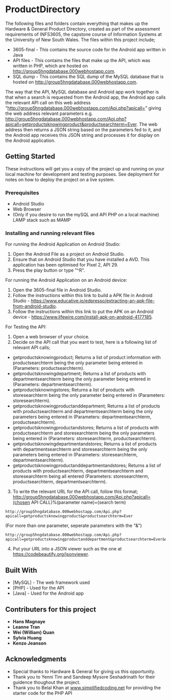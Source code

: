 # ProductDirectory

The following files and folders contain everything that makes up the Hardware & General Product Directory, created as part of the assessment requirements of INFS3605, the capstone course of Information Systems at the University of New South Wales. The files within this project include;

* 3605-final - This contains the source code for the Android app written in Java
* API files - This contains the files that make up the API, which was written in PHP, which are hosted on http://group5hngdatabase.000webhostapp.com.
* SQL dump - This contains the SQL dump of the MySQL database that is hosted on http://group5hngdatabase.000webhostapp.com.

The way that the API, MySQL database and Android app work together is that when a search is requested from the Android app, the Android app calls the relevant API call on this web address "http://group5hngdatabase.000webhostapp.com/Api.php?apicall=" giving the web address relevant parameters e.g. http://group5hngdatabase.000webhostapp.com/Api.php?apicall=getproductsknowingproduct&productsearchterm=Ever. The web address then returns a JSON string based on the parameters fed to it, and the Android app receives this JSON string and processes it for display on the Android application.

## Getting Started

These instructions will get you a copy of the project up and running on your local machine for development and testing purposes. See deployment for notes on how to deploy the project on a live system.

### Prerequisites

* Android Studio
* Web Browser
* (Only if you desire to run the mySQL and API PHP on a local machine) LAMP stack such as MAMP

### Installing and running relevant files

For running the Android Application on Android Studio:

1. Open the Android File as a project on Android Studio.
2. Ensure that on Android Studio that you have installed a AVD. This application has been optimised for Pixel 2, API 29.
3. Press the play button or type "^R".

For running the Android Application on an Android device:

1. Open the 3605-final file in Android Studio.
2. Follow the instructions within this link to build a APK file in Android Studio - https://www.educative.io/edpresso/extracting-an-apk-file-from-android-studio.
3. Follow the instructions within this link to put the APK on an Android device - https://www.lifewire.com/install-apk-on-android-4177185.


For Testing the API:

1. Open a web browser of your choice.
2. Decide on the API call that you want to test, here is a following list of relevant API calls;

- getproductsknowingproduct; Returns a list of product information with productsearchterm being the only parameter being entered in (Parameters: productsearchterm).
- getproductsknowingdepartment; Returns a list of products with departmentsearchterm being the only parameter being entered in (Parameters: departmentsearchterm).
- getproductsknowingstores; Returns a list of products with storesearchterm being the only parameter being entered in (Parameters: storesearchterm).
- getproductsknowingproductanddepartment; Returns a list of products with productsearchterm and departmentsearchterm being the only parameters being entered in (Parameters: departmentsearchterm, productsearchterm).
- getproductsknowingproductandstores; Returns a list of products with productsearchterm and storesearchterm being the only parameters being entered in (Parameters: storesearchterm, productsearchterm).
- getproductsknowingdepartmentandstores; Returns a list of products with departmentsearchterm and storesearchterm being the only parameters being entered in (Parameters: storesearchterm, departmentsearchterm).
- getproductsknowingproductanddepartmentandstores; Returns a list of products with productsearchterm, departmentsearchterm and storesearchterm being all entered (Parameters: storesearchterm, productsearchterm, departmentsearchterm).

3. To write the relevant URL for the API call, follow  this format; http://group5hngdatabase.000webhostapp.com/Api.php?apicall=(chosen API CALL)%(parameter name)=(search term)

```
http://group5hngdatabase.000webhostapp.com/Api.php?apicall=getproductsknowingproduct&productsearchterm=Ever
```

(For more than one parameter, seperate parameters with the "&")

```
http://group5hngdatabase.000webhostapp.com/Api.php?apicall=getproductsknowingproductanddepartment&productsearchterm=Ever&departmentsearchterm=Concretors
```


4. Put your URL into a JSON viewer such as the one at https://codebeautify.org/jsonviewer.


## Built With

* [MySQL] - The web framework used
* [PHP] - Used for the API
* [Java] - Used for the Android app

## Contributers for this project

* **Hans Magnaye** 
* **Leanne Tran** 
* **Wei (William) Quan** 
* **Sylvia Huang** 
* **Kenzo Jeanson** 


## Acknowledgments

* Special thanks to Hardware & General for giving us this opportunity.
* Thank you to Yenni Tim and Sandeep Mysore Seshadrinath for their guidence thoughout the project.
* Thank you to Belal Khan at www.simplifiedcoding.net for providing the starter code for the PHP API
